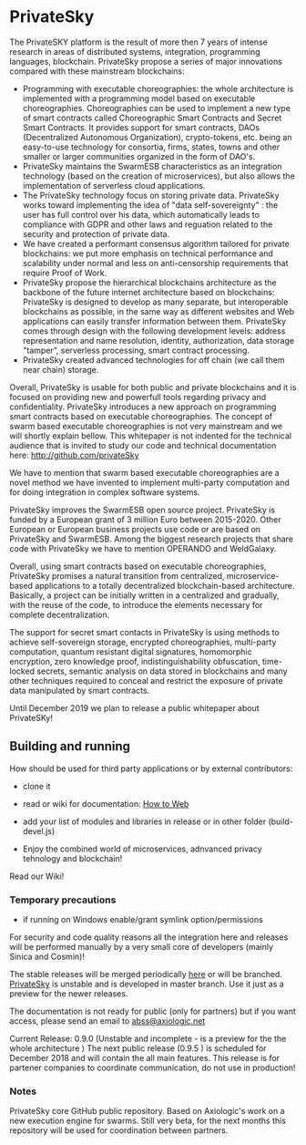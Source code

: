 
# PrivateSky

The PrivateSKY platform is the result of more then 7 years of intense research in areas of distributed systems, integration, programming languages, blockchain. 
PrivateSky propose a series of major innovations compared with these mainstream blockchains:
 - Programming with executable choreographies: the whole architecture is implemented with a  programming model based on executable choreographies. Choreographies can be used to implement a new type of smart contracts called Choreographic Smart Contracts and Secret Smart Contracts. It provides support for smart contracts, DAOs (Decentralized Autonomous Organization), crypto-tokens, etc. being an easy-to-use technology for consortia, firms, states, towns and other smaller or larger communities organized in the form of DAO's. 
 - PrivateSky maintains the SwarmESB characteristics as an integration technology (based on the creation of microservices), but also allows the implementation of serverless cloud applications. 
 - The PrivateSky technology focus on storing private data. PrivateSky works toward implementing the idea of "data self-sovereignty" : the user has full control over his data, which automatically leads to compliance with GDPR and other laws and reguation related to the security and protection of private data. 
 - We have created a performant consensus algorithm tailored for private blockchains: we put more emphasis on technical performance and scalability under normal and less on anti-censorship requirements that require Proof of Work. 
 - PrivateSky propose the hierarchical blockchains architecture as the backbone of the future internet architecture based on blockchains: PrivateSky is designed to develop as many separate, but interoperable blockchains as possible, in the same way as different websites and Web applications can easily transfer information between them.  PrivateSky comes through design with the following development levels: address representation and name resolution, identity, authorization, data storage "tamper”, serverless processing, smart contract processing.
 - PrivateSky created advanced technologies for off chain (we call them near chain) storage.
 
 Overall, PrivateSky is usable for both public and private blockchains and it is focused on providing new and powerfull tools regarding privacy and confidentiality. PrivateSky introduces a new approach on programming smart contracts based on executable choreographies.
The concept of swarm based executable choreographies is not very mainstream and we will shortly explain bellow. This whitepaper is not indented for the technical audience that is invited to study our code and technical documentation here: http://github.com/privateSky

We have to mention that swarm based executable choreographies are a novel method we have invented to implement multi-party computation and for doing integration in complex software systems.

PrivateSky improves the SwarmESB open source project. PrivateSky is funded by a European grant of 3 million Euro between 2015-2020. Other European or European business projects use code or are based on PrivateSky and SwarmESB. Among the biggest research projects that share code with PrivateSky we have to mention OPERANDO and WeldGalaxy.

Overall, using smart contracts based on executable choreographies, PrivateSky promises a natural transition from centralized, microservice-based applications to a totally decentralized blockchain-based architecture. Basically, a project can be initially written in a centralized and gradually, with the reuse of the code, to introduce the elements necessary for complete decentralization.  

The support for secret smart contacts in PrivateSky  is using methods to achieve  self-sovereign storage, encrypted choreographies, multi-party computation, quantum resistant digital signatures, homomorphic encryption, zero knowledge proof, indistinguishability obfuscation, time-locked secrets, semantic analysis on data stored in blockchains and many other techniques required to conceal and restrict the exposure of private data manipulated by smart contracts.

Until December 2019 we plan to release a public whitepaper about PrivateSKy!

## Building and running

How should be used for third party applications or by external contributors:
- clone it
- read or wiki for documentation:  [How to Web](https://github.com/PrivateSky/privatesky/wiki/How-to-web)

- add your list of modules and libraries in release or in other folder (build-devel.js)
- Enjoy the combined world of microservices, adnvanced privacy tehnology and blockchain!


Read our Wiki!


### Temporary precautions
- if running on Windows enable/grant symlink option/permissions

For security and code quality reasons all the integration here and releases will be performed manually by a very small core of developers (mainly Sinica and Cosmin)!

The stable releases will be merged periodically  [here](https://github.com/Axiologic/swarm-engine) or will be branched.
[PrivateSky](https://github.com/PrivateSky/privatesky)  is unstable and is developed in master branch. Use it just as a preview for the newer releases.

The documentation is not ready for public (only for partners)  but if you want access, please send an email to abss@axiologic.net

Current Release: 0.9.0 (Unstable and incomplete - is a preview for the the whole architecture ) The next public release (0.9.5 ) is scheduled for December 2018 and will contain the all main features. This release is for partener companies to coordinate communication, do not use in production!

### Notes

PrivateSky core GitHub public repository. Based on Axiologic's work on a new execution engine for swarms.
Still very beta, for the next months this repository will be used for coordination between partners.


